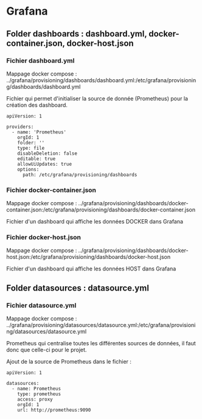 # Grafana 

## Folder dashboards : dashboard.yml, docker-container.json, docker-host.json

### Fichier dashboard.yml

Mappage docker compose : ../grafana/provisioning/dashboards/dashboard.yml:/etc/grafana/provisioning/dashboards/dashboard.yml

Fichier qui permet d'initialiser la source de donnée (Prometheus) pour la création des dashboard.

```
apiVersion: 1

providers:
  - name: 'Prometheus'
    orgId: 1
    folder: ''
    type: file
    disableDeletion: false
    editable: true
    allowUiUpdates: true
    options:
      path: /etc/grafana/provisioning/dashboards
```
### Fichier docker-container.json

Mappage docker compose : ../grafana/provisioning/dashboards/docker-container.json:/etc/grafana/provisioning/dashboards/docker-container.json

Fichier d'un dashboard qui affiche les données DOCKER dans Grafana 

### Fichier docker-host.json

Mappage docker compose : ../grafana/provisioning/dashboards/docker-host.json:/etc/grafana/provisioning/dashboards/docker-host.json

Fichier d'un dashboard qui affiche les données HOST dans Grafana 

## Folder datasources : datasource.yml 

### Fichier datasource.yml 

Mappage docker compose : ../grafana/provisioning/datasources/datasource.yml:/etc/grafana/provisioning/datasources/datasource.yml

Prometheus qui centralise toutes les différentes sources de données, il faut donc que celle-ci pour le projet. 

Ajout de la source de Prometheus dans le fichier :

```
apiVersion: 1

datasources:
  - name: Prometheus
    type: prometheus
    access: proxy
    orgId: 1
    url: http://prometheus:9090
```
